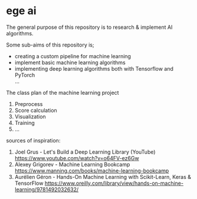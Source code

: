 # ege ai

The general purpose of this repository is to research & implement AI algorithms.

Some sub-aims of this repository is;

- creating a custom pipeline for machine learning
- implement basic machine learning algorithms
- implementing deep learning algorithms both with Tensorflow and PyTorch \
  ...

The class plan of the machine learning project

1. Preprocess
2. Score calculation
3. Visualization
4. Training
5. ...

sources of inspiration:

1. Joel Grus - Let's Build a Deep Learning Library (YouTube)
   <https://www.youtube.com/watch?v=o64FV-ez6Gw>
2. Alexey Grigorev - Machine Learning Bookcamp
   <https://www.manning.com/books/machine-learning-bookcamp>
3. Aurélien Géron - Hands-On Machine Learning with Scikit-Learn, Keras & TensorFlow
   <https://www.oreilly.com/library/view/hands-on-machine-learning/9781492032632/>
